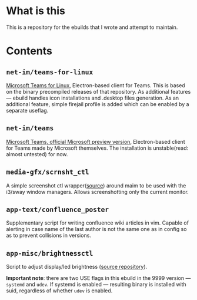 # What is this

This is a repository for the ebuilds that I wrote and attempt to maintain.

# Contents

## `net-im/teams-for-linux`

[Microsoft Teams for Linux](https://github.com/IsmaelMartinez/teams-for-linux), Electron-based client for Teams. This is based on the binary precompiled releases of that repository. As additional features — ebuild handles icon installations and .desktop files generation. As an additional feature, simple firejail profile is added which can be enabled by a separate useflag.

## `net-im/teams`

[Microsoft Teams, official Microsoft preview version](https://docs.microsoft.com/en-us/microsoftteams/get-clients#linux), Electron-based client for Teams made by Microsoft themselves. The installation is unstable(read: almost untested) for now.

## `media-gfx/scrnsht_ctl`

A simple screenshot ctl wrapper([source](https://gist.github.com/SabbathHex/87940496bd6bb9eec7f397bfe2ffe411)) around maim to be used with the i3/sway window managers. Allows screenshotting only the current monitor.

## `app-text/confluence_poster`

Supplementary script for writing confluence wiki articles in vim. Capable of alerting in case name of the last author is not the same one as in config so as to prevent collisions in versions.

## `app-misc/brightnessctl`

Script to adjust display/led brightness ([source repository](https://github.com/Hummer12007/brightnessctl)).

**Important note**: there are two USE flags in this ebuild in the 9999 version — `systemd` and `udev`. If systemd is enabled — resulting binary is installed with suid, regardless of whether `udev` is enabled.

